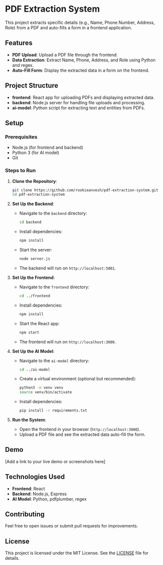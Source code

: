 # PDF Extraction System

This project extracts specific details (e.g., Name, Phone Number, Address, Role) from a PDF and auto-fills a form in a frontend application.

## Features
- **PDF Upload**: Upload a PDF file through the frontend.
- **Data Extraction**: Extract Name, Phone, Address, and Role using Python and regex.
- **Auto-Fill Form**: Display the extracted data in a form on the frontend.

## Project Structure
- **frontend**: React app for uploading PDFs and displaying extracted data.
- **backend**: Node.js server for handling file uploads and processing.
- **ai-model**: Python script for extracting text and entities from PDFs.

## Setup

### Prerequisites
- Node.js (for frontend and backend)
- Python 3 (for AI model)
- Git

### Steps to Run

1. **Clone the Repository**:
   ```bash
   git clone https://github.com/rookieanvesh/pdf-extraction-system.git
   cd pdf-extraction-system
   ```

2. **Set Up the Backend**:
   - Navigate to the `backend` directory:
     ```bash
     cd backend
     ```
   - Install dependencies:
     ```bash
     npm install
     ```
   - Start the server:
     ```bash
     node server.js
     ```
   - The backend will run on `http://localhost:5001`.

3. **Set Up the Frontend**:
   - Navigate to the `frontend` directory:
     ```bash
     cd ../frontend
     ```
   - Install dependencies:
     ```bash
     npm install
     ```
   - Start the React app:
     ```bash
     npm start
     ```
   - The frontend will run on `http://localhost:3000`.

4. **Set Up the AI Model**:
   - Navigate to the `ai-model` directory:
     ```bash
     cd ../ai-model
     ```
   - Create a virtual environment (optional but recommended):
     ```bash
     python3 -m venv venv
     source venv/bin/activate
     ```
   - Install dependencies:
     ```bash
     pip install -r requirements.txt
     ```

5. **Run the System**:
   - Open the frontend in your browser (`http://localhost:3000`).
   - Upload a PDF file and see the extracted data auto-fill the form.

## Demo
[Add a link to your live demo or screenshots here]

## Technologies Used
- **Frontend**: React
- **Backend**: Node.js, Express
- **AI Model**: Python, pdfplumber, regex

## Contributing
Feel free to open issues or submit pull requests for improvements.

## License
This project is licensed under the MIT License. See the [LICENSE](LICENSE) file for details.